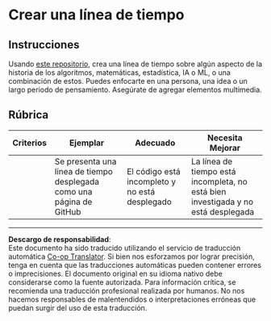 <!--
CO_OP_TRANSLATOR_METADATA:
{
  "original_hash": "eb6e4d5afd1b21a57d2b9e6d0aac3969",
  "translation_date": "2025-09-03T23:42:37+00:00",
  "source_file": "1-Introduction/2-history-of-ML/assignment.md",
  "language_code": "es"
}
-->
# Crear una línea de tiempo

## Instrucciones

Usando [este repositorio](https://github.com/Digital-Humanities-Toolkit/timeline-builder), crea una línea de tiempo sobre algún aspecto de la historia de los algoritmos, matemáticas, estadística, IA o ML, o una combinación de estos. Puedes enfocarte en una persona, una idea o un largo periodo de pensamiento. Asegúrate de agregar elementos multimedia.

## Rúbrica

| Criterios | Ejemplar                                         | Adecuado                                | Necesita Mejorar                                                |
| --------- | ------------------------------------------------ | --------------------------------------- | --------------------------------------------------------------- |
|           | Se presenta una línea de tiempo desplegada como una página de GitHub | El código está incompleto y no está desplegado | La línea de tiempo está incompleta, no está bien investigada y no está desplegada |

---

**Descargo de responsabilidad**:  
Este documento ha sido traducido utilizando el servicio de traducción automática [Co-op Translator](https://github.com/Azure/co-op-translator). Si bien nos esforzamos por lograr precisión, tenga en cuenta que las traducciones automáticas pueden contener errores o imprecisiones. El documento original en su idioma nativo debe considerarse como la fuente autorizada. Para información crítica, se recomienda una traducción profesional realizada por humanos. No nos hacemos responsables de malentendidos o interpretaciones erróneas que puedan surgir del uso de esta traducción.